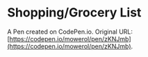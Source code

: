 # Shopping/Grocery List

A Pen created on CodePen.io. Original URL: [https://codepen.io/mowerol/pen/zKNJmb](https://codepen.io/mowerol/pen/zKNJmb).


